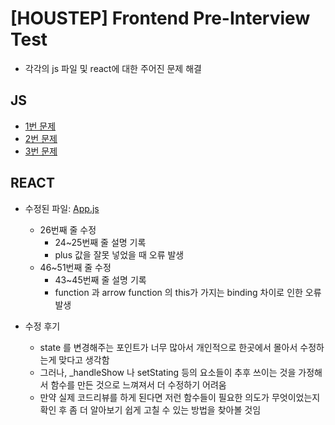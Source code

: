 # [HOUSTEP] Frontend Pre-Interview Test

- 각각의 js 파일 및 react에 대한 주어진 문제 해결

## JS

- [1번 문제](./%2301.js)
- [2번 문제](./%2302.js)
- [3번 문제](./%2303.js)

## REACT

- 수정된 파일: [App.js](./%23ReactJS/components/App.js)
  - 26번째 줄 수정
    - 24~25번째 줄 설명 기록
    - plus 값을 잘못 넣었을 때 오류 발생
  - 46~51번째 줄 수정
    - 43~45번째 줄 설명 기록
    - function 과 arrow function 의 this가 가지는 binding 차이로 인한 오류 발생

- 수정 후기
  - state 를 변경해주는 포인트가 너무 많아서 개인적으로 한곳에서 몰아서 수정하는게 맞다고 생각함
  - 그러나, _handleShow 나 setStating 등의 요소들이 추후 쓰이는 것을 가정해서 함수를 만든 것으로 느껴져서 더 수정하기 어려움
  - 만약 실제 코드리뷰를 하게 된다면 저런 함수들이 필요한 의도가 무엇이었는지 확인 후 좀 더 알아보기 쉽게 고칠 수 있는 방법을 찾아볼 것임
